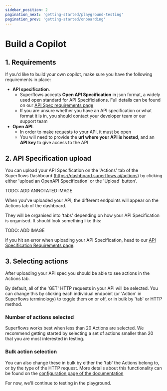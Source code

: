 ```yaml
---
sidebar_position: 2
pagination_next: 'getting-started/playground-testing'
pagination_prev: 'getting-started/onboarding'
---
```


# Build a Copilot

## 1. Requirements

If you'd like to build your own copilot, make sure you have the following requirements in place:

- **API specification**. 
    - Superflows accepts **Open API Specification** in json format, a widely used open standard for API Specificiations. Full details can be found on our [API Spec requirements page](../connecting-your-api/api-spec-requirements)
    - If you are unsure whether you have an API specification or what format it is in, you should contact your developer team or our support team
- **Open API**. 
    - In order to make requests to your API, it must be open 
    - You will need to provide the **url where your API is hosted**, and an **API key** to give access to the API


## 2. API Specification upload

You can upload your API Specification on the 'Actions' tab of the Superflows Dashboard (https://dashboard.superflows.ai/actions) by clicking either 'upload an OpenAPI Specification' or the 'Upload' button'.

TODO: ADD ANNOTATED IMAGE

When you've uploaded your API, the different endpoints will appear on the Actions tab of the dashboard. 

They will be organised into 'tabs' depending on how your API Specification is organised. It should look something like this: 

TODO: ADD IMAGE

If you hit an error when uploading your API Specification, head to our [API Specification Requirements page](../../connecting-your-api/api-spec-requirements).


## 3. Selecting actions

After uploading your API spec you should be able to see actions in the Actions tab. 

By default, all of the 'GET' HTTP requests in your API will be selected. You can change this by clicking each individual endpoint (or 'Action' in Superflows terminology) to toggle them on or off, or in bulk by 'tab' or HTTP method.

### Number of actions selected

Superflows works best when less than 20 Actions are selected. We recommend getting started by selecting a set of actions smaller than 20 that you are most interested in testing.

### Bulk action selection

You can also change these in bulk by either the 'tab' the Actions belong to, or by the type of the HTTP request. More details about this functionality can be found on the [configuration page of the documentation](../category/configuration/)

For now, we'll continue to testing in the playground.
